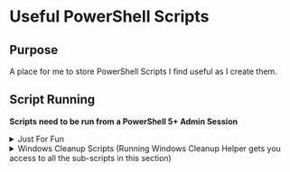 # Useful PowerShell Scripts

## Purpose

A place for me to store PowerShell Scripts I find useful as I create them.

## Script Running

**Scripts need to be run from a PowerShell 5+ Admin Session**

<details>
    <summary>Just For Fun</summary>

<div>

<br>

Read-Only Friday

```
IWR rof.melvinquick.com | IEX
```

</div>
</details>

<details>
    <summary>Windows Cleanup Scripts (Running Windows Cleanup Helper gets you access to all the sub-scripts in this section)</summary>

<div>

<br>

C Drive Cleanup

```
IWR cdc.melvinquick.com | IEX
```

Downloads Folder Cleanup

```
IWR dfc.melvinquick.com | IEX
```

Recycle Bin Cleanup

```
IWR rbc.melvinquick.com | IEX
```

Screenshot Folder Cleanup

```
IWR sfc.melvinquick.com | IEX
```

Software Distribution Reset

```
IWR sdr.melvinquick.com | IEX
```

Temp Folder Cleanup

```
IWR tfc.melvinquick.com | IEX
```

User Temp Folder Cleanup

```
IWR utfc.melvinquick.com | IEX
```

Windows Cleanup Helper

```
IWR wch.melvinquick.com | IEX
```

</div>
</details>

